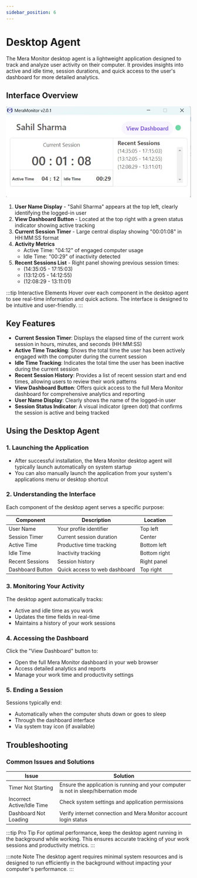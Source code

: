 ```yaml
---
sidebar_position: 6
---
```


# Desktop Agent

The Mera Monitor desktop agent is a lightweight application designed to track and analyze user activity on their computer. It provides insights into active and idle time, session durations, and quick access to the user's dashboard for more detailed analytics.

## Interface Overview

![Mera Monitor Desktop Agent Interface](/img/features/desktop-agent.png)

<div class="desktop-agent-interface">

1. **User Name Display** - "Sahil Sharma" appears at the top left, clearly identifying the logged-in user
2. **View Dashboard Button** - Located at the top right with a green status indicator showing active tracking
3. **Current Session Timer** - Large central display showing "00:01:08" in HH:MM:SS format
4. **Activity Metrics**
   - Active Time: "04:12" of engaged computer usage
   - Idle Time: "00:29" of inactivity detected
5. **Recent Sessions List** - Right panel showing previous session times:
   - (14:35:05 - 17:15:03)
   - (13:12:05 - 14:12:55)
   - (12:08:29 - 13:11:01)

</div>

:::tip Interactive Elements
Hover over each component in the desktop agent to see real-time information and quick actions. The interface is designed to be intuitive and user-friendly.
:::

## Key Features

- **Current Session Timer**: Displays the elapsed time of the current work session in hours, minutes, and seconds (HH:MM:SS)
- **Active Time Tracking**: Shows the total time the user has been actively engaged with the computer during the current session
- **Idle Time Tracking**: Indicates the total time the user has been inactive during the current session
- **Recent Session History**: Provides a list of recent session start and end times, allowing users to review their work patterns
- **View Dashboard Button**: Offers quick access to the full Mera Monitor dashboard for comprehensive analytics and reporting
- **User Name Display**: Clearly shows the name of the logged-in user
- **Session Status Indicator**: A visual indicator (green dot) that confirms the session is active and being tracked

## Using the Desktop Agent

### 1. Launching the Application

- After successful installation, the Mera Monitor desktop agent will typically launch automatically on system startup
- You can also manually launch the application from your system's applications menu or desktop shortcut

### 2. Understanding the Interface

Each component of the desktop agent serves a specific purpose:

| Component | Description | Location |
|-----------|-------------|-----------|
| User Name | Your profile identifier | Top left |
| Session Timer | Current session duration | Center |
| Active Time | Productive time tracking | Bottom left |
| Idle Time | Inactivity tracking | Bottom right |
| Recent Sessions | Session history | Right panel |
| Dashboard Button | Quick access to web dashboard | Top right |

### 3. Monitoring Your Activity

The desktop agent automatically tracks:
- Active and idle time as you work
- Updates the time fields in real-time
- Maintains a history of your work sessions

### 4. Accessing the Dashboard

Click the "View Dashboard" button to:
- Open the full Mera Monitor dashboard in your web browser
- Access detailed analytics and reports
- Manage your work time and productivity settings

### 5. Ending a Session

Sessions typically end:
- Automatically when the computer shuts down or goes to sleep
- Through the dashboard interface
- Via system tray icon (if available)

## Troubleshooting

### Common Issues and Solutions

| Issue | Solution |
|-------|----------|
| Timer Not Starting | Ensure the application is running and your computer is not in sleep/hibernation mode |
| Incorrect Active/Idle Time | Check system settings and application permissions |
| Dashboard Not Loading | Verify internet connection and Mera Monitor account login status |

:::tip Pro Tip
For optimal performance, keep the desktop agent running in the background while working. This ensures accurate tracking of your work sessions and productivity metrics.
:::

:::note Note
The desktop agent requires minimal system resources and is designed to run efficiently in the background without impacting your computer's performance.
:::

<style>
{`
  .desktop-agent-interface {
    background: #f8f9fa;
    padding: 20px;
    border-radius: 8px;
    margin: 20px 0;
  }

  .desktop-agent-interface ol {
    list-style-type: none;
    padding: 0;
  }

  .desktop-agent-interface li {
    margin: 10px 0;
    padding: 10px;
    background: white;
    border-radius: 4px;
    transition: all 0.3s ease;
  }

  .desktop-agent-interface li:hover {
    transform: translateX(10px);
    box-shadow: 0 2px 5px rgba(0,0,0,0.1);
  }

  .desktop-agent-interface strong {
    color: #6851ff;
  }
`}
</style> 